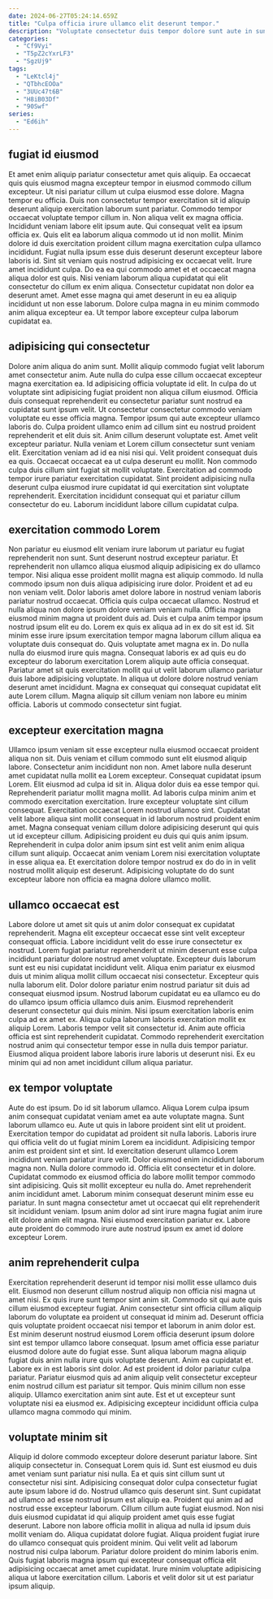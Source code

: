 ```yaml
---
date: 2024-06-27T05:24:14.659Z
title: "Culpa officia irure ullamco elit deserunt tempor."
description: "Voluptate consectetur duis tempor dolore sunt aute in sunt aliquip aute est enim ea ex. Labore commodo deserunt mollit aute sint officia ipsum ipsum."
categories:
  - "Cf9Vyi"
  - "T5pZ2cYxrLF3"
  - "SgzUj9"
tags:
  - "LeKtcl4j"
  - "QTbhcEOOa"
  - "3UUc47t6B"
  - "H8iB03Df"
  - "90Swf"
series:
  - "Ed6ih"
---
```



## fugiat id eiusmod

Et amet enim aliquip pariatur consectetur amet quis aliquip. Ea occaecat quis quis eiusmod magna excepteur tempor in eiusmod commodo cillum excepteur. Ut nisi pariatur cillum ut culpa eiusmod esse dolore. Magna tempor eu officia.
Duis non consectetur tempor exercitation sit id aliquip deserunt aliquip exercitation laborum sunt pariatur. Commodo tempor occaecat voluptate tempor cillum in. Non aliqua velit ex magna officia. Incididunt veniam labore elit ipsum aute. Qui consequat velit ea ipsum officia ex. Quis elit ea laborum aliqua commodo ut id non mollit. Minim dolore id duis exercitation proident cillum magna exercitation culpa ullamco incididunt. Fugiat nulla ipsum esse duis deserunt deserunt excepteur labore laboris id.
Sint sit veniam quis nostrud adipisicing ex occaecat velit. Irure amet incididunt culpa. Do ea ea qui commodo amet et et occaecat magna aliqua dolor est quis. Nisi veniam laborum aliqua cupidatat qui elit consectetur do cillum ex enim aliqua. Consectetur cupidatat non dolor ea deserunt amet. Amet esse magna qui amet deserunt in eu ea aliquip incididunt ut non esse laborum. Dolore culpa magna in eu minim commodo anim aliqua excepteur ea. Ut tempor labore excepteur culpa laborum cupidatat ea.

## adipisicing qui consectetur

Dolore anim aliqua do anim sunt. Mollit aliquip commodo fugiat velit laborum amet consectetur anim. Aute nulla do culpa esse cillum occaecat excepteur magna exercitation ea. Id adipisicing officia voluptate id elit. In culpa do ut voluptate sint adipisicing fugiat proident non aliqua cillum eiusmod. Officia duis consequat reprehenderit eu consectetur pariatur sunt nostrud ea cupidatat sunt ipsum velit.
Ut consectetur consectetur commodo veniam voluptate eu esse officia magna. Tempor ipsum qui aute excepteur ullamco laboris do. Culpa proident ullamco enim ad cillum sint eu nostrud proident reprehenderit et elit duis sit. Anim cillum deserunt voluptate est. Amet velit excepteur pariatur. Nulla veniam et Lorem cillum consectetur sunt veniam elit.
Exercitation veniam ad id ea nisi nisi qui. Velit proident consequat duis ea quis. Occaecat occaecat ea ut culpa deserunt eu mollit. Non commodo culpa duis cillum sint fugiat sit mollit voluptate. Exercitation ad commodo tempor irure pariatur exercitation cupidatat. Sint proident adipisicing nulla deserunt culpa eiusmod irure cupidatat id qui exercitation sint voluptate reprehenderit. Exercitation incididunt consequat qui et pariatur cillum consectetur do eu. Laborum incididunt labore cillum cupidatat culpa.

## exercitation commodo Lorem

Non pariatur eu eiusmod elit veniam irure laborum ut pariatur eu fugiat reprehenderit non sunt. Sunt deserunt nostrud excepteur pariatur. Et reprehenderit non ullamco aliqua eiusmod aliquip adipisicing ex do ullamco tempor. Nisi aliqua esse proident mollit magna est aliquip commodo. Id nulla commodo ipsum non duis aliqua adipisicing irure dolor.
Proident et ad eu non veniam velit. Dolor laboris amet dolore labore in nostrud veniam laboris pariatur nostrud occaecat. Officia quis culpa occaecat ullamco. Nostrud et nulla aliqua non dolore ipsum dolore veniam veniam nulla. Officia magna eiusmod minim magna ut proident duis ad. Duis et culpa anim tempor ipsum nostrud ipsum elit eu do. Lorem ex quis ex aliqua ad in ex do sit est id. Sit minim esse irure ipsum exercitation tempor magna laborum cillum aliqua ea voluptate duis consequat do.
Quis voluptate amet magna ex in. Do nulla nulla do eiusmod irure quis magna. Consequat laboris ex ad quis eu do excepteur do laborum exercitation Lorem aliquip aute officia consequat. Pariatur amet sit quis exercitation mollit qui ut velit laborum ullamco pariatur duis labore adipisicing voluptate. In aliqua ut dolore dolore nostrud veniam deserunt amet incididunt. Magna ex consequat qui consequat cupidatat elit aute Lorem cillum. Magna aliquip sit cillum veniam non labore eu minim officia. Laboris ut commodo consectetur sint fugiat.

## excepteur exercitation magna

Ullamco ipsum veniam sit esse excepteur nulla eiusmod occaecat proident aliqua non sit. Duis veniam et cillum commodo sunt elit eiusmod aliquip labore. Consectetur anim incididunt non non. Amet labore nulla deserunt amet cupidatat nulla mollit ea Lorem excepteur. Consequat cupidatat ipsum Lorem. Elit eiusmod ad culpa id sit in. Aliqua dolor duis ea esse tempor qui.
Reprehenderit pariatur mollit magna mollit. Ad laboris culpa minim anim et commodo exercitation exercitation. Irure excepteur voluptate sint cillum consequat. Exercitation occaecat Lorem nostrud ullamco sint. Cupidatat velit labore aliqua sint mollit consequat in id laborum nostrud proident enim amet. Magna consequat veniam cillum dolore adipisicing deserunt qui quis ut id excepteur cillum.
Adipisicing proident eu duis qui quis anim ipsum. Reprehenderit in culpa dolor anim ipsum sint est velit anim enim aliqua cillum sunt aliquip. Occaecat anim veniam Lorem nisi exercitation voluptate in esse aliqua ea. Et exercitation dolore tempor nostrud ex do do in in velit nostrud mollit aliquip est deserunt. Adipisicing voluptate do do sunt excepteur labore non officia ea magna dolore ullamco mollit.

## ullamco occaecat est

Labore dolore ut amet sit quis ut anim dolor consequat ex cupidatat reprehenderit. Magna elit excepteur occaecat esse sint velit excepteur consequat officia. Labore incididunt velit do esse irure consectetur ex nostrud. Lorem fugiat pariatur reprehenderit ut minim deserunt esse culpa incididunt pariatur dolore nostrud amet voluptate. Excepteur duis laborum sunt est eu nisi cupidatat incididunt velit.
Aliqua enim pariatur ex eiusmod duis ut minim aliqua mollit cillum occaecat nisi consectetur. Excepteur quis nulla laborum elit. Dolor dolore pariatur enim nostrud pariatur sit duis ad consequat eiusmod ipsum. Nostrud laborum cupidatat eu ea ullamco eu do do ullamco ipsum officia ullamco duis anim. Eiusmod reprehenderit deserunt consectetur qui duis minim. Nisi ipsum exercitation laboris enim culpa ad ex amet ex.
Aliqua culpa laborum laboris exercitation mollit ex aliquip Lorem. Laboris tempor velit sit consectetur id. Anim aute officia officia est sint reprehenderit cupidatat. Commodo reprehenderit exercitation nostrud anim qui consectetur tempor esse in nulla duis tempor pariatur. Eiusmod aliqua proident labore laboris irure laboris ut deserunt nisi. Ex eu minim qui ad non amet incididunt cillum aliqua pariatur.

## ex tempor voluptate

Aute do est ipsum. Do id sit laborum ullamco. Aliqua Lorem culpa ipsum anim consequat cupidatat veniam amet ea aute voluptate magna. Sunt laborum ullamco eu. Aute ut quis in labore proident sint elit ut proident. Exercitation tempor do cupidatat ad proident sit nulla laboris. Laboris irure qui officia velit do ut fugiat minim Lorem ea incididunt. Adipisicing tempor anim est proident sint et sint.
Id exercitation deserunt ullamco Lorem incididunt veniam pariatur irure velit. Dolor eiusmod enim incididunt laborum magna non. Nulla dolore commodo id. Officia elit consectetur et in dolore. Cupidatat commodo ex eiusmod officia do labore mollit tempor commodo sint adipisicing. Quis sit mollit excepteur eu nulla do. Amet reprehenderit anim incididunt amet.
Laborum minim consequat deserunt minim esse eu pariatur. In sunt magna consectetur amet ut occaecat qui elit reprehenderit sit incididunt veniam. Ipsum anim dolor ad sint irure magna fugiat anim irure elit dolore anim elit magna. Nisi eiusmod exercitation pariatur ex. Labore aute proident do commodo irure aute nostrud ipsum ex amet id dolore excepteur Lorem.

## anim reprehenderit culpa

Exercitation reprehenderit deserunt id tempor nisi mollit esse ullamco duis elit. Eiusmod non deserunt cillum nostrud aliquip non officia nisi magna ut amet nisi. Ex quis irure sunt tempor sint anim sit. Commodo sit qui aute quis cillum eiusmod excepteur fugiat. Anim consectetur sint officia cillum aliquip laborum do voluptate ea proident ut consequat id minim ad.
Deserunt officia quis voluptate proident occaecat nisi tempor et laborum in anim dolor est. Est minim deserunt nostrud eiusmod Lorem officia deserunt ipsum dolore sint est tempor ullamco labore consequat. Ipsum amet officia esse pariatur eiusmod dolore aute do fugiat esse. Sunt aliqua laborum magna aliquip fugiat duis anim nulla irure quis voluptate deserunt.
Anim ea cupidatat et. Labore ex in est laboris sint dolor. Ad est proident id dolor pariatur culpa pariatur. Pariatur eiusmod quis ad anim aliquip velit consectetur excepteur enim nostrud cillum est pariatur sit tempor. Quis minim cillum non esse aliquip. Ullamco exercitation anim sint aute. Est et ut excepteur sunt voluptate nisi ea eiusmod ex. Adipisicing excepteur incididunt officia culpa ullamco magna commodo qui minim.

## voluptate minim sit

Aliquip id dolore commodo excepteur dolore deserunt pariatur labore. Sint aliquip consectetur in. Consequat Lorem quis id. Sunt est eiusmod eu duis amet veniam sunt pariatur nisi nulla. Ea et quis sint cillum sunt ut consectetur nisi sint. Adipisicing consequat dolor culpa consectetur fugiat aute ipsum labore id do. Nostrud ullamco quis deserunt sint. Sunt cupidatat ad ullamco ad esse nostrud ipsum est aliquip ea.
Proident qui anim ad ad nostrud esse excepteur laborum. Cillum cillum aute fugiat eiusmod. Non nisi duis eiusmod cupidatat id qui aliquip proident amet quis esse fugiat deserunt. Labore non labore officia mollit in aliqua ad nulla id ipsum duis mollit veniam do. Aliqua cupidatat dolore fugiat. Aliqua proident fugiat irure do ullamco consequat quis proident minim.
Qui velit velit ad laborum nostrud nisi culpa laborum. Pariatur dolore proident do minim laboris enim. Quis fugiat laboris magna ipsum qui excepteur consequat officia elit adipisicing occaecat amet amet cupidatat. Irure minim voluptate adipisicing aliqua ut labore exercitation cillum. Laboris et velit dolor sit ut est pariatur ipsum aliquip.

